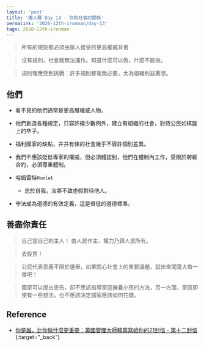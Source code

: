 ```yaml
---
layout: 'post'
title: '鐵人賽 Day 13 - 你和社會的關係'
permalink: '2020-12th-ironman/day-13'
tags: 2020-12th-ironman 
---
```


> 所有的規矩都必須由眾人接受的更高權威背書

> 沒有規則，社會就無法運作。知道什麼可以做，什麼不能做。

> 規則理應受到挑戰：許多規則都毫無必要，太為組織利益著想。

## 他們

- 看不見的他們通常是更高層權威人物。

- 他們創造各種規定，只容許極少數例外，建立有組織的社會，對待公民如棋盤上的卒子。

- 福利國家的缺點，井井有條的社會幾乎不容許個別差異。 

- 我們不應該貶低專家的權威，但必須體認到，他們在體制內工作，受限於聘雇合約，必須尊重體制。

- 哈姆雷特`Homlet`
   - 忠於自我，汝將不致虛假對待他人。

- 守法成為道德的有效定義，這是很低的道德標準。

## 善盡你責任

> 自己當自己的主人！ 由人民作主，權力乃歸人民所有。

> 去投票！

> 公民代表意義不限於選舉，如果關心社會上的重要議題，就出來闖蕩大做一番吧！

> 國家可以提出忠告，卻不應該指導家庭撫養小孩的方法，另一方面，家庭即使有一些想法，也不應該決定國家應該如何花錢。

## Reference 

- [你是誰，比你做什麼更重要：英國管理大師韓第寫給你的21封信 - 第十二封信](https://www.books.com.tw/products/0010862692){:target="_back"}
